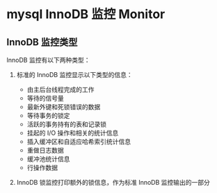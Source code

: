 # mysql InnoDB 监控 Monitor
 
## InnoDB 监控类型

InnoDB 监控有以下两种类型：

1. 标准的 InnoDB 监控显示以下类型的信息： 
   - 由主后台线程完成的工作
   - 等待的信号量
   - 最新外键和死锁错误的数据
   - 等待事务的锁定
   - 活跃的事务持有的表和记录锁
   - 挂起的 I/O 操作和相关的统计信息
   - 插入缓冲区和自适应哈希索引统计信息
   - 重做日志数据
   - 缓冲池统计信息
   - 行操作数据

2. InnoDB 锁监控打印额外的锁信息，作为标准 InnoDB 监控输出的一部分

